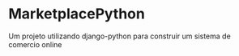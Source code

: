 # MarketplacePython
Um projeto utilizando django-python para construir um sistema de comercio online

